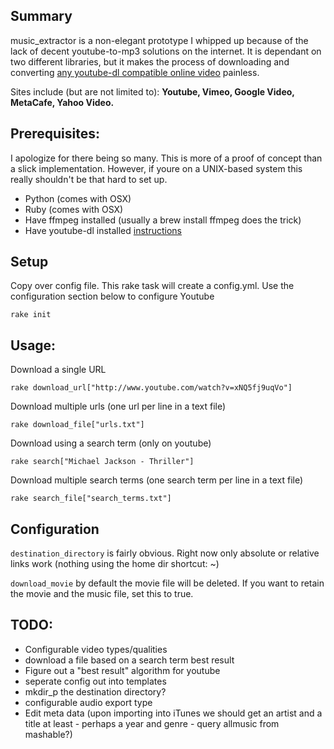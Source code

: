 ## Summary

music_extractor is a non-elegant prototype I whipped up because of the lack of decent youtube-to-mp3 solutions on the internet. It is dependant on two different libraries, but it makes the process of downloading and converting [any youtube-dl compatible online video](http://rg3.github.com/youtube-dl/documentation.html#d4) painless. 

Sites include (but are not limited to): **Youtube, Vimeo, Google Video, MetaCafe, Yahoo Video.**

## Prerequisites:

I apologize for there being so many. This is more of a proof of concept than a slick implementation. However, if youre on a UNIX-based system this really shouldn't be that hard to set up.

* Python (comes with OSX)
* Ruby (comes with OSX)
* Have ffmpeg installed (usually a brew install ffmpeg does the trick)
* Have youtube-dl installed [instructions](http://rg3.github.com/youtube-dl/)

## Setup

Copy over config file. This rake task will create a config.yml. Use the configuration section below to configure Youtube
	
	rake init

## Usage:

Download a single URL

	rake download_url["http://www.youtube.com/watch?v=xNQ5fj9uqVo"]
	
Download multiple urls (one url per line in a text file)

	rake download_file["urls.txt"]
	
Download using a search term (only on youtube)

	rake search["Michael Jackson - Thriller"]
	
Download multiple search terms (one search term per line in a text file)

	rake search_file["search_terms.txt"]

## Configuration

`destination_directory` is fairly obvious. Right now only absolute or relative links work (nothing using the home dir shortcut: ~)

`download_movie` by default the movie file will be deleted. If you want to retain the movie and the music file, set this to true.


## TODO:

* Configurable video types/qualities
* download a file based on a search term best result
* Figure out a "best result" algorithm for youtube
* seperate config out into templates
* mkdir_p the destination directory?
* configurable audio export type
* Edit meta data (upon importing into iTunes we should get an artist and a title at least - perhaps a year and genre - query allmusic from mashable?)